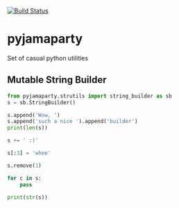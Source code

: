 [![Build Status](https://travis-ci.org/krajasek/pyjama.svg?branch=master)](https://travis-ci.org/krajasek/pyjama)

# pyjamaparty
Set of casual python utilities

## Mutable String Builder
```python
from pyjamaparty.strutils import string_builder as sb
s = sb.StringBuilder()

s.append('Wow, ')
s.append('such a nice ').append('builder')
print(len(s))

s += ' :)'

s[:3] = 'whee'

s.remove(1)

for c in s:
    pass

print(str(s))
```
